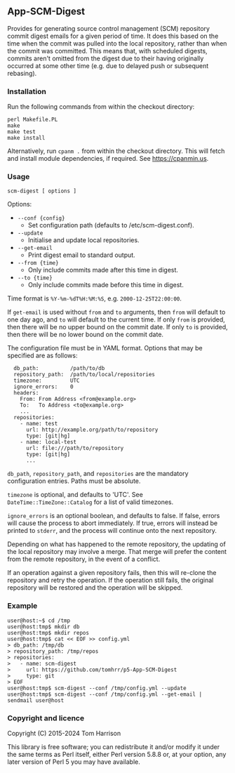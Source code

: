 ## App-SCM-Digest

Provides for generating source control management (SCM) repository
commit digest emails for a given period of time.  It does this based
on the time when the commit was pulled into the local repository,
rather than when the commit was committed.  This means that, with
scheduled digests, commits aren't omitted from the digest due to their
having originally occurred at some other time (e.g. due to delayed
push or subsequent rebasing).

### Installation

Run the following commands from within the checkout directory:

```
perl Makefile.PL
make
make test
make install
```

Alternatively, run `cpanm .` from within the checkout directory.  This
will fetch and install module dependencies, if required.  See
https://cpanmin.us.

### Usage

```
scm-digest [ options ]
```

Options:

 * `--conf {config}`
    * Set configuration path (defaults to /etc/scm-digest.conf).
 * `--update`
    * Initialise and update local repositories.
 * `--get-email`
    * Print digest email to standard output.
 * `--from {time}`
    * Only include commits made after this time in digest.
 * `--to {time}`
    * Only include commits made before this time in digest.

Time format is `%Y-%m-%dT%H:%M:%S`, e.g. `2000-12-25T22:00:00`.

If `get-email` is used without `from` and `to` arguments, then `from`
will default to one day ago, and `to` will default to the current
time.  If only `from` is provided, then there will be no upper bound
on the commit date.  If only `to` is provided, then there will be no
lower bound on the commit date.

The configuration file must be in YAML format.  Options that may be
specified are as follows:

```
  db_path:          /path/to/db
  repository_path:  /path/to/local/repositories
  timezone:         UTC
  ignore_errors:    0
  headers:
    From: From Address <from@example.org>
    To:   To Address <to@example.org>
    ...
  repositories:
    - name: test
      url: http://example.org/path/to/repository
      type: [git|hg]
    - name: local-test
      url: file:///path/to/repository
      type: [git|hg]
      ...
```

`db_path`, `repository_path`, and `repositories` are the mandatory
configuration entries.  Paths must be absolute.

`timezone` is optional, and defaults to 'UTC'.  See
`DateTime::TimeZone::Catalog` for a list of valid timezones.

`ignore_errors` is an optional boolean, and defaults to false.  If
false, errors will cause the process to abort immediately.  If true,
errors will instead be printed to `stderr`, and the process will
continue onto the next repository.

Depending on what has happened to the remote repository, the updating
of the local repository may involve a merge.  That merge will prefer
the content from the remote repository, in the event of a conflict.

If an operation against a given repository fails, then this will
re-clone the repository and retry the operation.  If the operation
still fails, the original repository will be restored and the
operation will be skipped.

### Example

```
user@host:~$ cd /tmp
user@host:tmp$ mkdir db
user@host:tmp$ mkdir repos
user@host:tmp$ cat << EOF >> config.yml
> db_path: /tmp/db
> repository_path: /tmp/repos
> repositories:
>   - name: scm-digest
>     url: https://github.com/tomhrr/p5-App-SCM-Digest
>     type: git
> EOF
user@host:tmp$ scm-digest --conf /tmp/config.yml --update
user@host:tmp$ scm-digest --conf /tmp/config.yml --get-email | sendmail user@host
```

### Copyright and licence

Copyright (C) 2015-2024 Tom Harrison

This library is free software; you can redistribute it and/or modify
it under the same terms as Perl itself, either Perl version 5.8.8 or,
at your option, any later version of Perl 5 you may have available.
